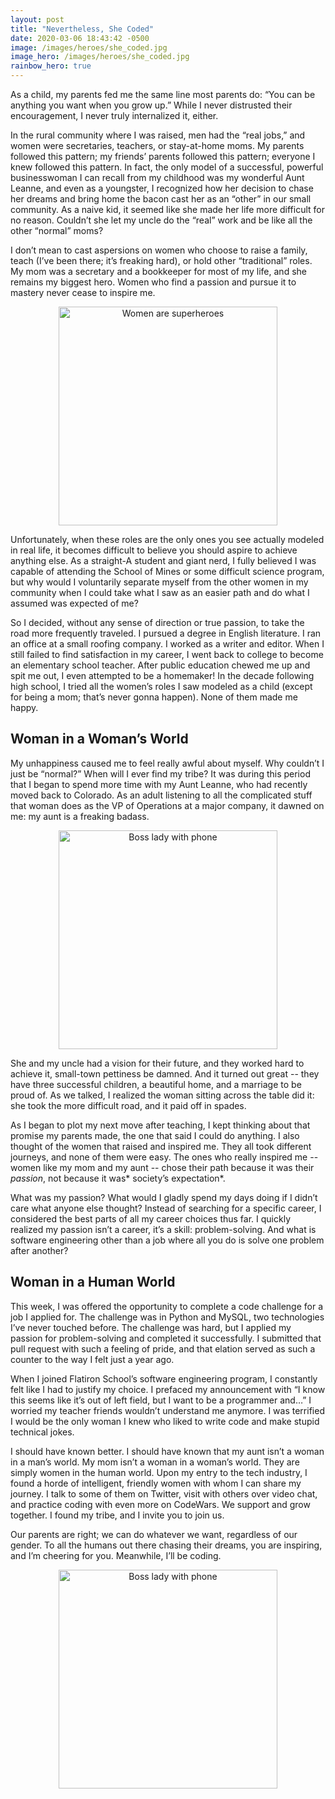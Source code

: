 ```yaml
---
layout: post
title: "Nevertheless, She Coded"
date: 2020-03-06 18:43:42 -0500
image: /images/heroes/she_coded.jpg
image_hero: /images/heroes/she_coded.jpg
rainbow_hero: true
---
```


As a child, my parents fed me the same line most parents do: “You can be anything you want when you grow up.” While I never distrusted their encouragement, I never truly internalized it, either.

In the rural community where I was raised, men had the “real jobs,” and women were secretaries, teachers, or stay-at-home moms. My parents followed this pattern; my friends’ parents followed this pattern; everyone I knew followed this pattern. In fact, the only model of a successful, powerful businesswoman I can recall from my childhood was my wonderful Aunt Leanne, and even as a youngster, I recognized how her decision to chase her dreams and bring home the bacon cast her as an “other” in our small community. As a naive kid, it seemed like she made her life more difficult for no reason. Couldn’t she let my uncle do the “real” work and be like all the other “normal” moms?

I don’t mean to cast aspersions on women who choose to raise a family, teach (I’ve been there; it’s freaking hard), or hold other “traditional” roles. My mom was a secretary and a bookkeeper for most of my life, and she remains my biggest hero. Women who find a passion and pursue it to mastery never cease to inspire me.

<center>
<img width='350' src='https://media.giphy.com/media/l2JhtysmRGeYBg2xG/source.gif' alt="Women are superheroes"/>
</center>

Unfortunately, when these roles are the only ones you see actually modeled in real life, it becomes difficult to believe you should aspire to achieve anything else. As a straight-A student and giant nerd, I fully believed I was capable of attending the School of Mines or some difficult science program, but why would I voluntarily separate myself from the other women in my community when I could take what I saw as an easier path and do what I assumed was expected of me?

So I decided, without any sense of direction or true passion, to take the road more frequently traveled. I pursued a degree in English literature. I ran an office at a small roofing company. I worked as a writer and editor. When I still failed to find satisfaction in my career, I went back to college to become an elementary school teacher. After public education chewed me up and spit me out, I even attempted to be a homemaker! In the decade following high school, I tried all the women’s roles I saw modeled as a child (except for being a mom; that’s never gonna happen). None of them made me happy.

## Woman in a Woman’s World

My unhappiness caused me to feel really awful about myself. Why couldn’t I just be “normal?” When will I ever find my tribe? It was during this period that I began to spend more time with my Aunt Leanne, who had recently moved back to Colorado. As an adult listening to all the complicated stuff that woman does as the VP of Operations at a major company, it dawned on me: my aunt is a freaking badass.

<center>
<img width='350' src='https://media.giphy.com/media/d7na8xL5VKPTq5XWeY/source.gif' alt="Boss lady with phone"/>
</center>

She and my uncle had a vision for their future, and they worked hard to achieve it, small-town pettiness be damned. And it turned out great -- they have three successful children, a beautiful home, and a marriage to be proud of. As we talked, I realized the woman sitting across the table did it: she took the more difficult road, and it paid off in spades.

As I began to plot my next move after teaching, I kept thinking about that promise my parents made, the one that said I could do anything. I also thought of the women that raised and inspired me. They all took different journeys, and none of them were easy. The ones who really inspired me -- women like my mom and my aunt -- chose their path because it was their _passion_, not because it was* society’s expectation*.

What was my passion? What would I gladly spend my days doing if I didn’t care what anyone else thought? Instead of searching for a specific career, I considered the best parts of all my career choices thus far. I quickly realized my passion isn’t a career, it’s a skill: problem-solving. And what is software engineering other than a job where all you do is solve one problem after another?

## Woman in a Human World

This week, I was offered the opportunity to complete a code challenge for a job I applied for. The challenge was in Python and MySQL, two technologies I’ve never touched before. The challenge was hard, but I applied my passion for problem-solving and completed it successfully. I submitted that pull request with such a feeling of pride, and that elation served as such a counter to the way I felt just a year ago.

When I joined Flatiron School’s software engineering program, I constantly felt like I had to justify my choice. I prefaced my announcement with “I know this seems like it’s out of left field, but I want to be a programmer and…” I worried my teacher friends wouldn’t understand me anymore. I was terrified I would be the only woman I knew who liked to write code and make stupid technical jokes.

I should have known better. I should have known that my aunt isn’t a woman in a man’s world. My mom isn’t a woman in a woman’s world. They are simply women in the human world. Upon my entry to the tech industry, I found a horde of intelligent, friendly women with whom I can share my journey. I talk to some of them on Twitter, visit with others over video chat, and practice coding with even more on CodeWars. We support and grow together. I found my tribe, and I invite you to join us.

Our parents are right; we can do whatever we want, regardless of our gender. To all the humans out there chasing their dreams, you are inspiring, and I’m cheering for you. Meanwhile, I’ll be coding.

<center>
<img width='350' src='https://media.giphy.com/media/26gs7m3jLKEAY0shO/source.gif' alt="Boss lady with phone"/>
</center>

